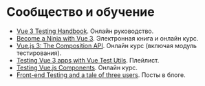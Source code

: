 # Сообщество и обучение

- [Vue 3 Testing Handbook](https://lmiller1990.github.io/vue-testing-handbook/v3/). Онлайн руководство.
- [Become a Ninja with Vue 3](https://books.ninja-squad.com/vue). Электронная книга и онлайн курс.
- [Vue.js 3: The Composition API](https://vuejs-course.com/composition-api). Онлайн курс (включая модуль тестирования).
- [Testing Vue 3 apps with Vue Test Utils](https://www.youtube.com/playlist?list=PLC2LZCNWKL9ahK1IoODqYxKu5aA9T5IOA). Плейлист.
- [Testing Vue.js Components](https://vueschool.io/courses/learn-how-to-test-vuejs-components?friend=vth). Онлайн курс.
- [Front-end Testing and a tale of three users](https://afontcu.dev/frontend-testing-code-consumers/). Посты в блоге.
